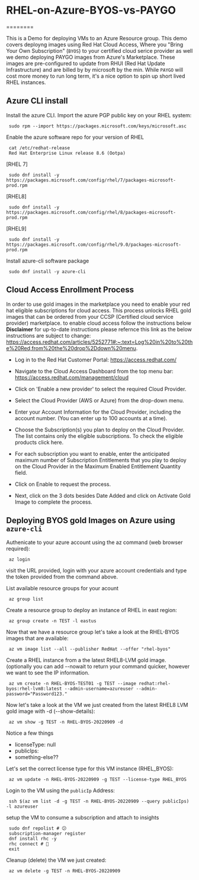 # RHEL-on-Azure-BYOS-vs-PAYGO
========

This is a Demo for deploying VMs to an Azure Resource group. This demo covers deployng images using Red Hat Cloud Access, Where you "Bring Your Own Subscription" (`BYOS`) to your certified cloud serice provider as well we demo deploying PAYGO images from Azure's Marketplace. These images are pre-configured to update from RHUI (Red Hat Update Infrastructure) and are billed by by microsoft by the min. While `PAYGO` will cost more money to run long term, it's a nice option to spin up short lived RHEL instances.


Azure CLI install
------------

Install the azure CLI.
Import the azure PGP public key on your RHEL system:

     sudo rpm --import https://packages.microsoft.com/keys/microsoft.asc

Enable the azure software repo for your version of RHEL

     cat /etc/redhat-release
     Red Hat Enterprise Linux release 8.6 (Ootpa)

[RHEL 7]

     sudo dnf install -y https://packages.microsoft.com/config/rhel/7/packages-microsoft-prod.rpm

[RHEL8]

     sudo dnf install -y https://packages.microsoft.com/config/rhel/8/packages-microsoft-prod.rpm

[RHEL9]

     sudo dnf install -y https://packages.microsoft.com/config/rhel/9.0/packages-microsoft-prod.rpm

Install azure-cli software package

     sudo dnf install -y azure-cli


Cloud Access Enrollment Process
------------

In order to use gold images in the marketplace you need to enable your red hat eligible subscriptions for cloud access. This process unlocks RHEL gold images that can be ordered from your CCSP (Certified cloud service provider) marketplace. to enable cloud access follow the instructions below 
**Disclaimer** for up-to-date instructions please refernce this link as the below instructions are subject to change: https://access.redhat.com/articles/5252771#:~:text=Log%20in%20to%20the%20Red,from%20the%20drop%2Ddown%20menu.

- Log in to the Red Hat Customer Portal: https://access.redhat.com/

- Navigate to the Cloud Access Dashboard from the top menu bar: https://access.redhat.com/management/cloud
     
- Click on 'Enable a new provider' to select the required Cloud Provider.

- Select the Cloud Provider (AWS or Azure) from the drop-down menu.

- Enter your Account Information for the Cloud Provider, including the account number. (You can enter up to 100 accounts at a time).

- Choose the Subscription(s) you plan to deploy on the Cloud Provider. The list contains only the eligible subscriptions. To check the eligible products click here.

- For each subscription you want to enable, enter the anticipated maximum number of Subscription Entitlements that you play to deploy on the Cloud Provider in the Maximum Enabled Entitlement Quantity field.

- Click on Enable to request the process.

- Next, click on the 3 dots besides Date Added and click on Activate Gold Image to complete the process.                  




Deploying BYOS gold Images on Azure using `azure-cli`
------------

Authenicate to your azure account using the az command (web browser required):

     az login
     
visit the URL provided, login with your azure account credentials and type the token provided from the command 
above.

List available resource groups for your acount 

     az group list

Create a resource group to deploy an instance of RHEL in east region:

     az group create -n TEST -l eastus
     
Now that we have a resource group let's take a look at the RHEL-BYOS images that are available:

     az vm image list --all --publisher RedHat --offer "rhel-byos"
     
Create a RHEL instance from a the latest RHEL8-LVM gold image. (optionally you can add --nowait to return your command quicker, however we want to see the IP information.

     az vm create -n RHEL-BYOS-TEST01 -g TEST --image redhat:rhel-byos:rhel-lvm8:latest --admin-username=azureuser --admin-password="Password123."
     
Now let's take a look at the VM we just created from the latest RHEL8 LVM gold image with -d (--show-details):

     az vm show -g TEST -n RHEL-BYOS-20220909 -d
     
Notice a few things
- licenseType: null
- publicIps:
- something-else??

Let's set the correct license type for this VM instance (RHEL_BYOS):

     az vm update -n RHEL-BYOS-20220909 -g TEST --license-type RHEL_BYOS
     
Login to the VM using the `publicIp` Address:

     ssh $(az vm list -d -g TEST -n RHEL-BYOS-20220909 --query publicIps) -l azureuser
     
setup the VM to consume a subscription and attach to insights

     sudo dnf repolist # 😕
     subscription-manager register
     dnf install rhc -y
     rhc connect # 🙂
     exit

Cleanup (delete) the VM we just created:
 
     az vm delete -g TEST -n RHEL-BYOS-20220909
